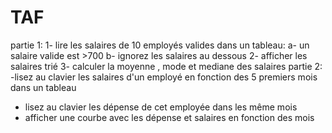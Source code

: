 # TAF
partie 1:
1- lire les salaires de 10 employés valides dans un tableau:
    a- un salaire valide est >700
    b- ignorez les salaires au dessous
2- afficher les salaires trié
3- calculer la moyenne , mode et mediane des salaires
partie 2:
-lisez au clavier les salaires d'un employé en fonction des 5 premiers mois dans un tableau
- lisez au clavier les dépense de cet employée dans les même mois
- afficher une courbe avec les dépense et salaires en fonction des mois
